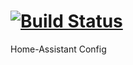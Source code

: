 # [![Build Status](https://travis-ci.org/aetjansen/HomeAssistant-Config.svg?branch=master)](https://travis-ci.org/aetjansen/HomeAssistant-Config)
Home-Assistant Config
